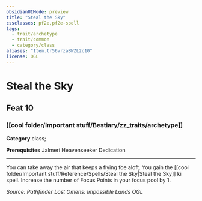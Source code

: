 ```yaml
---
obsidianUIMode: preview
title: "Steal the Sky"
cssclasses: pf2e,pf2e-spell
tags:
  - trait/archetype
  - trait/common
  - category/class
aliases: "Item.tr56vrzaBWZL2c10"
license: OGL
---
```

# Steal the Sky
## Feat 10
### [[cool folder/Important stuff/Bestiary/zz_traits/archetype]]

**Category** class; 



**Prerequisites** Jalmeri Heavenseeker Dedication
* * *
You can take away the air that keeps a flying foe aloft. You gain the [[cool folder/Important stuff/Reference/Spells/Steal the Sky|Steal the Sky]] ki spell. Increase the number of Focus Points in your focus pool by 1.

*Source: Pathfinder Lost Omens: Impossible Lands*
*OGL*